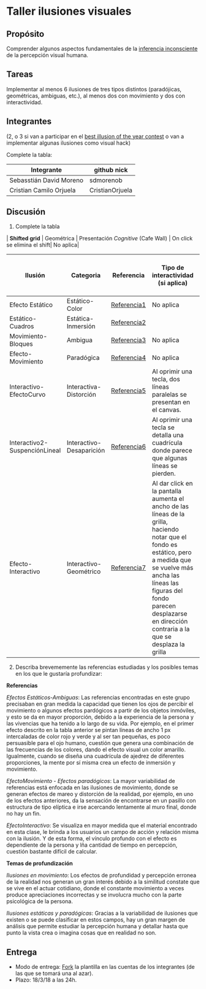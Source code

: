 # Taller ilusiones visuales

## Propósito

Comprender algunos aspectos fundamentales de la [inferencia inconsciente](https://github.com/VisualComputing/Cognitive) de la percepción visual humana.

## Tareas

Implementar al menos 6 ilusiones de tres tipos distintos (paradójicas, geométricas, ambiguas, etc.), al menos dos con movimiento y dos con interactividad.

## Integrantes
(2, o 3 si van a participar en el [best illusion of the year contest](illusionoftheyear.com) o van a implementar algunas ilusiones como visual hack)

Complete la tabla:

| 		Integrante 			| github nick     |
|---------------------------|-----------------|
| Sebasstián David Moreno   | sdmorenob       |
| Cristian Camilo Orjuela   | CristianOrjuela |

## Discusión

1. Complete la tabla

| __Shifted grid__    |  Geométrica         |   Presentación  *Cognitive*  (Cafe Wall)                 | On click se elimina el shift| No aplica|  

| Ilusión         | Categoria     | Referencia         |  Tipo de interactividad (si aplica)  | URL código base (si aplica) |
|---------------- |---------------|--------------------|--------------------------------------|-----------------------------|
|Efecto Estático  |Estático-Color |[Referencia1](https://decoracion.trendencias.com/iluminacion/efectos-visuales-aprovecha-los-colores)                    | No aplica                            |                             |
|Estático-Cuadros |Estática-Inmersión|[Referencia2](https://www.wikiart.org/uk/bridzhet-rayli/movement-in-squares-1961) |                                    |  No aplica                        |                             |
|Movimiento-Bloques|Ambigua|[Referencia3](https://magnet.xataka.com/ciencia/13-ilusiones-visuales-que-haran-que-tu-cabeza-explote)|No aplica  |                                   |
|Efecto-Movimiento|Paradógica|[Referencia4](http://new.math.uiuc.edu/public403/perspective/alberti/alberti.html)|No aplica |               |
|Interactivo-EfectoCurvo|Interactiva-Distorción|[Referencia5](https://verne.elpais.com/verne/2016/01/27/articulo/1453897011_477533.html)|Al oprimir una tecla, dos líneas paralelas se presentan en el canvas. |               |
|Interactivo2-SuspenciónLineal|Interactivo-Desaparición|[Referencia6](http://visualcomputing.github.io/Cognitive/#/5/5)|Al oprimir una tecla se detalla una cuadrícula donde parece que algunas líneas se pierden. |               |
|Efecto-Interactivo|Interactivo-Geométrico|[Referencia7](https://www.youtube.com/watch?v=9X59yfCNyRQ)|Al dar click en la pantalla aumenta el ancho de las líneas de la grilla, haciendo notar que el fondo es estático, pero a medida que se vuelve más ancha las líneas las figuras del fondo parecen desplazarse en dirección contraria a la que se desplaza la grilla|       |


2. Describa brevememente las referencias estudiadas y los posibles temas en los que le gustaría profundizar:

  **Referencias**

 *Efectos Estáticos-Ambiguas*: Las referencias encontradas en este grupo precisaban en gran medida la capacidad que tienen los ojos de percibir el movimiento o algunos efectos pardógicos a partir de los objetos inmóviles, y esto se da en mayor proporción, debido a la experiencia de la persona y las vivencias que ha tenido a lo largo de su vida. Por ejemplo, en el primer efecto descrito en la tabla anterior se pintan líneas de ancho 1 px intercaladas de color rojo y verde y al ser tan pequeñas, es poco persuasible para el ojo humano, cuestión que genera una combinación de las frecuencias de los colores, dando el efecto visual un color amarillo. Igualmente, cuando se diseña una cuadrícula de ajedrez de diferentes proporciones, la mente por sí misma crea un efecto de inmersión y movimiento.
 
 *EfectoMovimiento - Efectos paradógicos*: La mayor variabilidad de referencias está enfocada en las ilusiones de movimiento, donde se generan efectos de mareo y distorción de la realidad, por ejemplo, en uno de los efectos anteriores, da la sensación de encontrarse en un pasillo con estructura de tipo elíptica e irse acercando lentamente al muro final, donde no hay un fin.
 
*EfectoInteractivo*: Se visualiza en mayor medida que el material encontrado en esta clase, le brinda a los usuarios un campo de acción y relación misma con la ilusión. Y de esta forma, el vínculo profundo con el efecto es dependiente de la persona y lña cantidad de tiempo en percepción, cuestión bastante difícil de calcular.

  **Temas de profundización**
  
  *Ilusiones en movimiento*: Los efectos de profundidad y percepción erronea de la realidad nos generan un gran interés debido a la similitud constate que se vive en el actuar cotidiano, donde el constante movimiento a veces produce apreciaciones incorrectas y se involucra mucho con la parte psicológica de la persona. 

  *Ilusiones estáticas y paradógicas*: Gracias a la variabilidad de ilusiones que existen o se puede clasificar en estos campos, hay un gran margen de análisis que permite estudiar la percepción humana y detallar hasta que punto la vista crea o imagina cosas que en realidad no son.

## Entrega

* Modo de entrega: [Fork](https://help.github.com/articles/fork-a-repo/) la plantilla en las cuentas de los integrantes (de las que se tomará una al azar).
* Plazo: 18/3/18 a las 24h.
